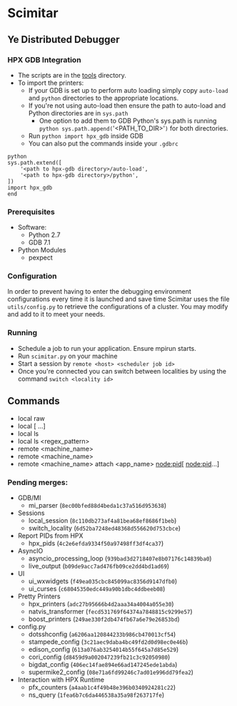 # Scimitar
## Ye Distributed Debugger

### HPX GDB Integration
* The scripts are in the
  [tools](`https://github.com/parsa/scimitar/tree/master/tools`) directory.
* To import the printers:
    * If your GDB is set up to perform auto loading simply copy `auto-load` and
      `python` directories to the appropriate locations.
    * If you're not using auto-load then ensure the path to auto-load and
      Python directories are in `sys.path`
        * One option to add them to GDB Python's sys.path is running `python
          sys.path.append(`'<PATH_TO_DIR>'`)` for both directories.
    * Run `python import hpx_gdb` inside GDB
    * You can also put the commands inside your `.gdbrc`

```
python
sys.path.extend([
    '<path to hpx-gdb directory>/auto-load',
    '<path to hpx-gdb directory>/python',
])
import hpx_gdb
end
```

### Prerequisites
* Software:
  * Python 2.7
  * GDB 7.1
* Python Modules
  * pexpect

### Configuration
In order to prevent having to enter the debugging environment configurations
every time it is launched and save time Scimitar uses the file
`utils/config.py` to retrieve the configurations of a cluster. You may modify
and add to it to meet your needs.

### Running
* Schedule a job to run your application. Ensure mpirun starts.
* Run `scimitar.py` on your machine
* Start a session by `remote <host> <scheduler job id>`
* Once you're connected you can switch between localities by using the command
  `switch <locality id>`

## Commands
* local raw
* local <pid>[ <pid>...]
* local ls
* local ls <regex_pattern>
* remote <machine_name>
* remote <machine_name> <jobid>
* remote <machine_name> attach <app_name> <node:pid>[ <node:pid>...]

### Pending merges:
* GDB/MI
  * mi_parser (`8ec00bfed88d4beda1c37a516d953638`)
* Sessions
  * local_session (`8c110db273af4a81bea68ef8686f1beb`)
  * switch_locality (`6d52ba7248ed48368d556620d753cbce`)
* Report PIDs from HPX
  * hpx_pids (`4c2e6efda9334f50a97498ff3df4ca37`)
* AsyncIO
  * asyncio_processing_loop (`939bad3d2718407e8b07176c14839ba0`)
  * live_output (`b09de9acc7ad476fb09ce2dd4bd1ad69`)
* UI
  * ui_wxwidgets (`f49ea035cbc845099ac8356d9147dfb0`)
  * ui_curses (`c68045350edc449a90b1dbc4ddbeeb08`)
* Pretty Printers
  * hpx_printers (`adc27b95666b4d2aaa34a4004a055e30`)
  * natvis_transformer (`fecd531769f64374a7848815c9299e57`)
  * boost_printers (`249ae330f2db474fb67a6e79e26853bd`)
* config.py
  * dotsshconfig (`a6206aa120844233b986cb470013cf54`)
  * stampede_config (`3c21aec9daba4bc49fd2d0d98ec0e46b`)
  * edison_config (`613a076ab3254014b55f645a7d85e529`)
  * cori_config (`d8459d9a002047239fb21c3c92050980`)
  * bigdat_config (`406ec14fae894e66ad147245ede1abda`)
  * supermike2_config (`08e71a6fd99246c7ad01e996dd79fea2`)
* Interaction with HPX Runtime
  * pfx_counters (`a4aab1c4f49b48e396b0340924281c22`)
  * ns_query (`1fea6b7c6da446538a35a98f263717fe`)
